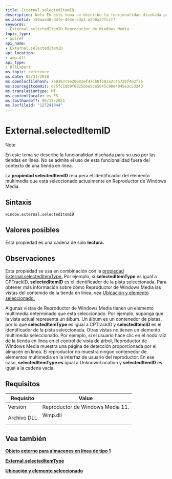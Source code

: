 ```yaml
---
title: External.selectedItemID
description: Nota En este tema se describe la funcionalidad diseñada para su uso por las tiendas en línea. | External.selectedItemID
ms.assetid: 150aaa38-d4fe-493e-bda1-e5b0a27fccf7
keywords:
- External.selectedItemID Reproductor de Windows Media
topic_type:
- apiref
api_name:
- External.selectedItemID
api_location:
- wmp.dll
api_type:
- DllExport
ms.topic: reference
ms.date: 05/31/2018
ms.openlocfilehash: 768387c9e20082ef47cb0f502a2c4572bf462f26
ms.sourcegitcommit: d75fc10b9f0825bbe5ce5045c90d4045e3c53243
ms.translationtype: MT
ms.contentlocale: es-ES
ms.lasthandoff: 09/13/2021
ms.locfileid: "127241844"
---
```

# <a name="externalselecteditemid"></a>External.selectedItemID

> [!Note]  
> En este tema se describe la funcionalidad diseñada para su uso por las tiendas en línea. No se admite el uso de esta funcionalidad fuera del contexto de una tienda en línea.

 

La **propiedad selectedItemID** recupera el identificador del elemento multimedia que está seleccionado actualmente en Reproductor de Windows Media.

## <a name="syntax"></a>Sintaxis

``` syntax
window.external.selectedItemID
```

## <a name="possible-values"></a>Valores posibles

Esta propiedad es una cadena de solo **lectura.**

## <a name="remarks"></a>Observaciones

Esta propiedad se usa en combinación con la [propiedad External.selectedItemType.](external-selecteditemtype.md) Por ejemplo, si **selectedItemType** es igual a CPTrackID, **selectedItemID** es el identificador de la pista seleccionada. Para obtener más información sobre cómo Reproductor de Windows Media las vistas del contenido de la tienda en línea, vea [Ubicación y elemento seleccionado.](location-and-selected-item.md)

Algunas vistas de Reproductor de Windows Media tienen un elemento multimedia determinado que está seleccionado. Por ejemplo, suponga que la vista actual representa un álbum. Un álbum es un contenedor de pistas, por lo que **selectedItemType** es igual a CPTrackID y **selectedItemID** es el identificador de la pista seleccionada. Otras vistas no tienen un elemento multimedia seleccionado. Por ejemplo, si el usuario hace clic en el nodo raíz de la tienda en línea en el control de vista de árbol, Reproductor de Windows Media muestra una página de detección proporcionada por el almacén en línea. El reproductor no muestra ningún contenedor de elementos multimedia en la interfaz de usuario del reproductor. En ese caso, **selectedItemType es** igual a UnknownLocation y **selectedItemID** es igual a la cadena vacía.

## <a name="requirements"></a>Requisitos



| Requisito | Value |
|--------------------|------------------------------------------------------------------------------------|
| Versión<br/> | Reproductor de Windows Media 11.<br/>                                                |
| Archivo DLL<br/>     | <dl> <dt>Wmp.dll</dt> </dl> |



## <a name="see-also"></a>Vea también

<dl> <dt>

[**Objeto externo para almacenes en línea de tipo 1**](external-object-for-type-1-online-stores.md)
</dt> <dt>

[**External.selectedItemType**](external-selecteditemtype.md)
</dt> <dt>

[**Ubicación y elemento seleccionado**](location-and-selected-item.md)
</dt> </dl>

 

 





